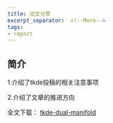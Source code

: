 ```yaml
---
title: 论文分享
excerpt_separator:  <!--More-->
tags:
- report
---
```


## 简介
1.介绍了tkde投稿的相关注意事项

2.介绍了文章的推进方向

全文下载：
[tkde-dual-manifold](https://raw.githubusercontent.com/nkiip/nkiip.github.com/master/raw/20171221/dual-manifold.pptx)



